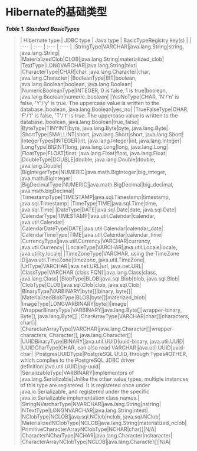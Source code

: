 # Hibernate的基础类型
**_Table 1. Standard BasicTypes_**
>| Hibernate type | JDBC type | Java type | BasicTypeRegistry key\(s\) |
| :--- | :--- | :--- | :--- |
|StringType|VARCHAR|java.lang.String|string, java.lang.String|
|MaterializedClob|CLOB|java.lang.String|materialized_clob|
|TextType|LONGVARCHAR|java.lang.String|text|
|CharacterType|CHAR|char, java.lang.Character|char, java.lang.Character|
|BooleanType|BIT|boolean, java.lang.Boolean|boolean, java.lang.Boolean|
|NumericBooleanType|INTEGER, 0 is false, 1 is true|boolean, java.lang.Boolean|numeric_boolean|
|YesNoType|CHAR, 'N'/'n' is false, 'Y'/'y' is true. The uppercase value is written to the database.|boolean, java.lang.Boolean|yes_no|
|TrueFalseType|CHAR, 'F'/'f' is false, 'T'/'t' is true. The uppercase value is written to the database.|boolean, java.lang.Boolean|true_false|
|ByteType|TINYINT|byte, java.lang.Byte|byte, java.lang.Byte|
|ShortType|SMALLINT|short, java.lang.Short|short, java.lang.Short|
|IntegerTypes|INTEGER|int, java.lang.Integer|int, java.lang.Integer|
|LongType|BIGINT|long, java.lang.Long|long, java.lang.Long|
|FloatType|FLOAT|float, java.lang.Float|float, java.lang.Float|
|DoubleType|DOUBLE|double, java.lang.Double|double, java.lang.Double|
|BigIntegerType|NUMERIC|java.math.BigInteger|big_integer, java.math.BigInteger|
|BigDecimalType|NUMERIC|java.math.BigDecimal|big_decimal, java.math.bigDecimal|
|TimestampType|TIMESTAMP|java.sql.Timestamp|timestamp, java.sql.Timestamp|
|TimeType|TIME|java.sql.Time|time, java.sql.Time|
|DateType|DATE|java.sql.Date|date, java.sql.Date|
|CalendarType|TIMESTAMP|java.util.Calendar|calendar, java.util.Calendar|
|CalendarDateType|DATE|java.util.Calendar|calendar_date|
|CalendarTimeType|TIME|java.util.Calendar|calendar_time|
|CurrencyType|java.util.Currency|VARCHAR|currency, java.util.Currency|
|LocaleType|VARCHAR|java.util.Locale|locale, java.utility.locale|
|TimeZoneType|VARCHAR, using the TimeZone ID|java.util.TimeZone|timezone, java.util.TimeZone|
|UrlType|VARCHAR|java.net.URL|url, java.net.URL|
|ClassType|VARCHAR (class FQN)|java.lang.Class|class, java.lang.Class|
|BlobType|BLOB|java.sql.Blob|blob, java.sql.Blob|
|ClobType|CLOB|java.sql.Clob|clob, java.sql.Clob|
|BinaryType|VARBINARY|byte[]|binary, byte[]|
|MaterializedBlobType|BLOB|byte[]|materized_blob|
|ImageType|LONGVARBINARY|byte[]|image|
|WrapperBinaryType|VARBINARY|java.lang.Byte[]|wrapper-binary, Byte[], java.lang.Byte[]|
|CharArrayType|VARCHAR|char[]|characters, char[]|
|CharacterArrayType|VARCHAR|java.lang.Character[]|wrapper-characters, Character[], java.lang.Character[]|
|UUIDBinaryType|BINARY|java.util.UUID|uuid-binary, java.util.UUID|
|UUIDCharType|CHAR, can also read VARCHAR|java.util.UUID|uuid-char|
|PostgresUUIDType|PostgreSQL UUID, through Types#OTHER, which complies to the PostgreSQL JDBC driver definition|java.util.UUID|pg-uuid|
|SerializableType|VARBINARY|implementors of java.lang.Serializable|Unlike the other value types, multiple instances of this type are registered. It is registered once under java.io.Serializable, and registered under the specific java.io.Serializable implementation class names.|
|StringNVarcharType|NVARCHAR|java.lang.String|nstring|
|NTextType|LONGNVARCHAR|java.lang.String|ntext|
|NClobType|NCLOB|java.sql.NClob|nclob, java.sql.NClob|
|MaterializedNClobType|NCLOB|java.lang.String|materialized_nclob|
|PrimitiveCharacterArrayNClobType|NCHAR|char[]|N/A|
|CharacterNCharType|NCHAR|java.lang.Character|ncharacter|
|CharacterArrayNClobType|NCLOB|java.lang.Character[]|N/A|

